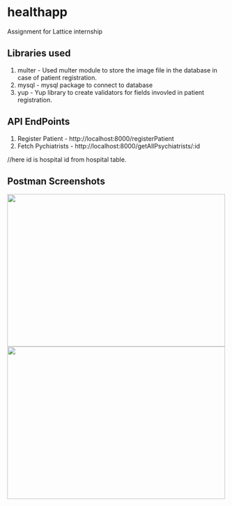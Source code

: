 # healthapp
Assignment for Lattice internship

## Libraries used
1. multer - Used multer module to store the image file in the database in case of patient registration.
2. mysql - mysql package to connect to database
3. yup - Yup library to create validators for fields invovled in patient registration.


## API EndPoints
1. Register Patient - http://localhost:8000/registerPatient
2. Fetch Pychiatrists - http://localhost:8000/getAllPsychiatrists/:id

//here id is hospital id from hospital table.

## Postman Screenshots

<p float = "left">
<img src="https://user-images.githubusercontent.com/65440204/215052227-b459ceaa-1fbb-42a4-8276-f030944f9a0f.png" width="500" height="350" />
<img src="https://user-images.githubusercontent.com/65440204/215052514-83b479f0-c821-49e1-920c-f879a9636f2c.png" width="500" height="350" />
<p>



